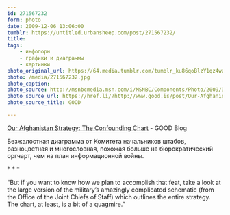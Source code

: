 ```yaml
---
id: 271567232
form: photo
date: 2009-12-06 13:06:00
tumblr: https://untitled.urbansheep.com/post/271567232/
title:
tags:
    - инфопорн
    - графики и диаграммы
    - картинки
photo_original_url: https://64.media.tumblr.com/tumblr_ku86qoBlzY1qz4wzio1_1280.jpg
photo: /media/271567232.jpg
photo_caption: 
photo_source: http://msnbcmedia.msn.com/i/MSNBC/Components/Photo/2009/December/091202/091203-engel-big-9a.jpg
photo_source_url: https://href.li/?http://www.good.is/post/Our-Afghanistan-Strategy-The-Confounding-Chart
photo_source_title: GOOD

---
```


<p><a href="http://www.good.is/post/Our-Afghanistan-Strategy-The-Confounding-Chart">Our Afghanistan Strategy: The Confounding Chart</a> - GOOD Blog</p>

<p>Безжалостная диаграмма от Комитета начальников штабов, разноцветная и многословная, похожая больше на бюрократический оргчарт, чем на план информационной войны.</p>

<p>* * *</p>

<p>“But if you want to know how we plan to accomplish that feat, take a look at the large version of the military’s amazingly complicated schematic (from the Office of the Joint Chiefs of Staff) which outlines the entire strategy. The chart, at least, is a bit of a quagmire.”</p>
